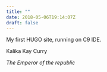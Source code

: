 ```yaml
---
title: ""
date: 2018-05-06T19:14:07Z
draft: false
---
```


My first HUGO site, running on C9 IDE.

Kalika Kay Curry

<i> The Emperor of the republic </i>